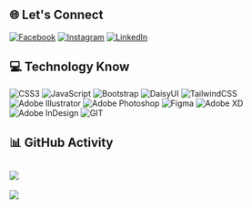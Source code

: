 
## 🌐 Let's Connect
[![Facebook](https://img.shields.io/badge/Facebook-%231877F2.svg?logo=Facebook&logoColor=white)](https://facebook.com/fb.mehedihasan.offc) [![Instagram](https://img.shields.io/badge/Instagram-%23E4405F.svg?logo=Instagram&logoColor=white)](https://instagram.com/_mehedii_hasan_) [![LinkedIn](https://img.shields.io/badge/LinkedIn-%230077B5.svg?logo=linkedin&logoColor=white)](https://linkedin.com/in/mehedihasan-in) 

## 💻 Technology Know
![CSS3](https://img.shields.io/badge/css3-%231572B6.svg?style=flat&logo=css3&logoColor=white) ![JavaScript](https://img.shields.io/badge/javascript-%23323330.svg?style=flat&logo=javascript&logoColor=%23F7DF1E) ![Bootstrap](https://img.shields.io/badge/bootstrap-%238511FA.svg?style=flat&logo=bootstrap&logoColor=white) ![DaisyUI](https://img.shields.io/badge/daisyui-5A0EF8?style=flat&logo=daisyui&logoColor=white) ![TailwindCSS](https://img.shields.io/badge/tailwindcss-%2338B2AC.svg?style=flat&logo=tailwind-css&logoColor=white) ![Adobe Illustrator](https://img.shields.io/badge/adobe%20illustrator-%23FF9A00.svg?style=flat&logo=adobe%20illustrator&logoColor=white) ![Adobe Photoshop](https://img.shields.io/badge/adobe%20photoshop-%2331A8FF.svg?style=flat&logo=adobe%20photoshop&logoColor=white) ![Figma](https://img.shields.io/badge/figma-%23F24E1E.svg?style=flat&logo=figma&logoColor=white) ![Adobe XD](https://img.shields.io/badge/Adobe%20XD-470137?style=flat&logo=Adobe%20XD&logoColor=#FF61F6) ![Adobe InDesign](https://img.shields.io/badge/Adobe%20InDesign-49021F?style=flat&logo=adobeindesign&logoColor=FF3366) ![GIT](https://img.shields.io/badge/Git-fc6d26?style=flat&logo=git&logoColor=white)
## 📊 GitHub Activity
![](https://github-readme-streak-stats.herokuapp.com/?user=mehu-hub&theme=radical&hide_border=false)<br/>
---
[![](https://visitcount.itsvg.in/api?id=mehu-hub&icon=0&color=0)](https://visitcount.itsvg.in)
<!-- Proudly created with GPRM ( https://gprm.itsvg.in ) -->
